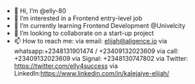 - 👋 Hi, I’m @elly-80
- 👀 I’m interested in a Frontend entry-level job
- 🌱 I’m currently learning Frontend Development @Univelcity
- 💞️ I’m looking to collaborate on a start-up project
- 📫 How to reach me:
via email: elijah@aligence.io
via whatsapp:+2348131901474 / +23409132023609
via call: +23409132023609
via Signal: +2348130747802
via Twitter: https://twitter.com/elly4success
via LinkedIn:https://www.linkedin.com/in/kalejaiye-elijah/
<!---
elly-80/elly-80 is a ✨ special ✨ repository because its `README.md` (this file) appears on your GitHub profile.
You can click the Preview link to take a look at your changes.
--->
